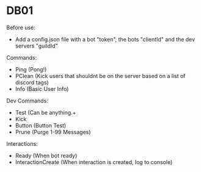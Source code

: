 # DB01

Before use:
- Add a config.json file with a bot "token", the bots "clientId" and the dev servers "guildId"

Commands:
- Ping (Pong!)
- PClean (Kick users that shouldnt be on the server based on a list of discord tags)
- Info (Basic User Info)

Dev Commands:
- Test (Can be anything.+
- Kick
- Button (Button Test)
- Prune (Purge 1-99 Messages)

Interactions:
- Ready (When bot ready)
- InteractionCreate (When interaction is created, log to console)

